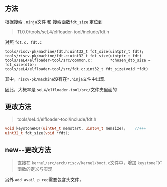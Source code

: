 ## 方法

根据搜索 `.ninja`文件 和 搜索函数`fdt_size`   定位到
> 11.0.0/tools/seL4/elfloader-tool/include/fdt.h

对照 `fdt.c`，`fdt.c`
> 
```
tools/riscv-pk/machine/fdt.h:uint32_t fdt_size(uintptr_t fdt);
tools/riscv-pk/machine/fdt.c:uint32_t fdt_size(uintptr_t fdt)
tools/seL4/elfloader-tool/src/common.c:        *chosen_dtb_size = fdt_size(dtb);
tools/seL4/elfloader-tool/src/fdt.c:uint32_t fdt_size(void *fdt)
```

其中，`riscv-pk/machine`没有在`*.ninja`文件中出现

因此，大概率是 `seL4/elfloader-tool/src/`文件夹里面的


## 更改方法

> tools/seL4/elfloader-tool/include/fdt.h

```c
void keystoneFDT(uint64_t memstart, uint64_t memsize);    //+++
uint32_t fdt_size(void *fdt);
```


## new--更改方法

> 直接在 ` kernel/src/arch/riscv/kernel/boot.c `文件中，增加 `keystoneFDT` 函数的定义与实现

另外 `add_avail_p_reg`需要包含头文件，
